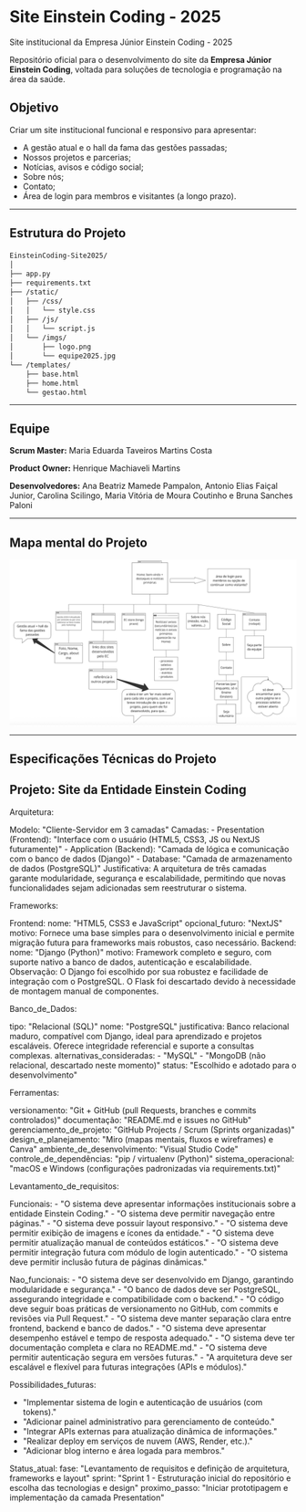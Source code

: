 # Site Einstein Coding - 2025
Site institucional da Empresa Júnior Einstein Coding - 2025

Repositório oficial para o desenvolvimento do site da **Empresa Júnior Einstein Coding**, voltada para soluções de tecnologia e programação na área da saúde.

## Objetivo
Criar um site institucional funcional e responsivo para apresentar:
- A gestão atual e o hall da fama das gestões passadas;
- Nossos projetos e parcerias;
- Notícias, avisos e código social;
- Sobre nós;
- Contato;
- Área de login para membros e visitantes (a longo prazo).

---

## Estrutura do Projeto

```
EinsteinCoding-Site2025/
│
├── app.py
├── requirements.txt
├── /static/
│   ├── /css/
│   │   └── style.css
│   ├── /js/
│   │   └── script.js
│   └── /imgs/
│       ├── logo.png
│       └── equipe2025.jpg
└── /templates/
    ├── base.html
    ├── home.html
    └── gestao.html
```

---

## Equipe
**Scrum Master:** Maria Eduarda Taveiros Martins Costa

**Product Owner:** Henrique Machiaveli Martins

**Desenvolvedores:** Ana Beatriz Mamede Pampalon, Antonio Elias Faiçal Junior, Carolina Scilingo, Maria Vitória de Moura Coutinho e Bruna Sanches Paloni

---

## Mapa mental do Projeto
![Mapa mental do site Einstein Coding 2025](https://github.com/mariatmcosta/EinsteinCoding-Site2025/blob/main/static/imgs/mapa-mental-site.png)

---

## Especificações Técnicas do Projeto
## Projeto: Site da Entidade Einstein Coding

Arquitetura:

  Modelo: "Cliente-Servidor em 3 camadas"
  Camadas:
    - Presentation (Frontend): "Interface com o usuário (HTML5, CSS3, JS ou NextJS futuramente)"
    - Application (Backend): "Camada de lógica e comunicação com o banco de dados (Django)"
    - Database: "Camada de armazenamento de dados (PostgreSQL)"
  Justificativa:
    A arquitetura de três camadas garante modularidade, segurança e
    escalabilidade, permitindo que novas funcionalidades sejam adicionadas
    sem reestruturar o sistema.

Frameworks:

  Frontend:
    nome: "HTML5, CSS3 e JavaScript"
    opcional_futuro: "NextJS"
    motivo: 
      Fornece uma base simples para o desenvolvimento inicial e permite
      migração futura para frameworks mais robustos, caso necessário.
  Backend:
    nome: "Django (Python)"
    motivo: 
      Framework completo e seguro, com suporte nativo a banco de dados,
      autenticação e escalabilidade.
  Observação: 
    O Django foi escolhido por sua robustez e facilidade de integração com o PostgreSQL.
    O Flask foi descartado devido à necessidade de montagem manual de componentes.

Banco_de_Dados:

  tipo: "Relacional (SQL)"
  nome: "PostgreSQL"
  justificativa: 
    Banco relacional maduro, compatível com Django, ideal para aprendizado
    e projetos escaláveis. Oferece integridade referencial e suporte a consultas complexas.
  alternativas_consideradas:
    - "MySQL"
    - "MongoDB (não relacional, descartado neste momento)"
  status: "Escolhido e adotado para o desenvolvimento"

Ferramentas:

  versionamento: "Git + GitHub (pull Requests, branches e commits controlados)"
  documentação: "README.md e issues no GitHub"
  gerenciamento_de_projeto: "GitHub Projects / Scrum (Sprints organizadas)"
  design_e_planejamento: "Miro (mapas mentais, fluxos e wireframes) e Canva"
  ambiente_de_desenvolvimento: "Visual Studio Code"
  controle_de_dependências: "pip / virtualenv (Python)"
  sistema_operacional: "macOS e Windows (configurações padronizadas via requirements.txt)"

Levantamento_de_requisitos:

  Funcionais:
    - "O sistema deve apresentar informações institucionais sobre a entidade Einstein Coding."
    - "O sistema deve permitir navegação entre páginas."
    - "O sistema deve possuir layout responsivo."
    - "O sistema deve permitir exibição de imagens e ícones da entidade."
    - "O sistema deve permitir atualização manual de conteúdos estáticos."
    - "O sistema deve permitir integração futura com módulo de login autenticado."
    - "O sistema deve permitir inclusão futura de páginas dinâmicas."

  Nao_funcionais:
    - "O sistema deve ser desenvolvido em Django, garantindo modularidade e segurança."
    - "O banco de dados deve ser PostgreSQL, assegurando integridade e compatibilidade com o backend."
    - "O código deve seguir boas práticas de versionamento no GitHub, com commits e revisões via Pull Request."
    - "O sistema deve manter separação clara entre frontend, backend e banco de dados."
    - "O sistema deve apresentar desempenho estável e tempo de resposta adequado."
    - "O sistema deve ter documentação completa e clara no README.md."
    - "O sistema deve permitir autenticação segura em versões futuras."
    - "A arquitetura deve ser escalável e flexível para futuras integrações (APIs e módulos)."

Possibilidades_futuras:
  - "Implementar sistema de login e autenticação de usuários (com tokens)."
  - "Adicionar painel administrativo para gerenciamento de conteúdo."
  - "Integrar APIs externas para atualização dinâmica de informações."
  - "Realizar deploy em serviços de nuvem (AWS, Render, etc.)."
  - "Adicionar blog interno e área logada para membros."

Status_atual:
  fase: "Levantamento de requisitos e definição de arquitetura, frameworks e layout"
  sprint: "Sprint 1 - Estruturação inicial do repositório e escolha das tecnologias e design"
  proximo_passo: "Iniciar prototipagem e implementação da camada Presentation"
